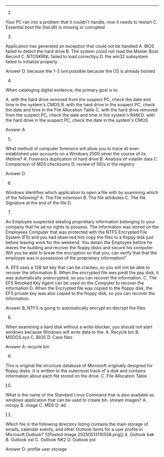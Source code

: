 
- --
2.
Your PC ran into a problem that it couldn't handle, now it needs to restart
C. Essential boot file (hal.dll) is missing or corrupted

3.
Application has generated an exception that could not be handled
A. BIOS failed to detect the hard drive
B. The system could not read the Master Boot Record
C. NTOSKRNL failed to load correctlyu
D. the win32 subsystem failed to initialize properly

Answer D. because the 1-3 isnt possible because the OS is already booted

4.
When cataloging digital evidence, the primary goal is to:

A. with the hard drive removed from the suspect PC, check the date and time in the system's CMOS
B. with the hard drive in the suspect PC, check the date and time in the File Allocation Table
C. with the hard drive removed from the suspect PC, check the date and time in the system's RAM
D. with the hard drive in the suspect PC, check the date in the system's CMOS

Answer A

5.
What method of computer forensics will allow you to trace all ever-established user accounts on a Windows 2000 sever the course of its lifetime?
A. Forensics duplication of hard drive
B. Analysis of volatile data
C. Comparison of MD5 checksums
D. review of SIDs in the registry

Answer D

6.
Windows identifies which application to open a file with by examining which of the following?
A. The File extension
B. The file attributes
C. The file Signature at the end of the file
D. 

7.
An Employee suspected stealing proprietary information belonging to your company that he ad no rights to possess. The information was stored on the Employees Computer that was protected with the NTFS Encrypted File System (FS) and you had observed him copy the files to a floppy disk just betore leaving work for the weekend. You detain the Emptoyee before he leaves the building and recover the floppy disks and secure his computer. Will you be able to break the encryption so that you, can verify that that the employee was in possession of the proprietary information?

A. EFS uses a 128-bit key that can be crackeu, so you will not be able to recover the information 
B. When the encrypted file wes piedt the ppy disk, it was automatically unencrypted, so you can recover the information.
C. The EFS Revoked Key Agent can be used on the Computer to recover the information 
D. When the Encrypted file was copied to the floppy disk, the EFS private key was also copied to the floppy disk, so you can recover the information.

Answer B, NTFS is going to automatically encrypt en decrypt the files

8.
When examining a hard disk without a write-blocker, you should not start windows because Windows will write data to the:
A. Recycle bin
B. MSDOS.sys
C. BIOS
D. Case files

Answer A: recycle bin

9.
This is original file structure database of Microsoft originally designed for floppy disks. It is written to the outermost track of a disk and contains information about each file stored on the drive.
C. File Allocation Table

10.
What is the name of the Standard Linux Command that is also available as windows application that can be used to create bit- stream images? 
A. mcopy 
B. image 
C. MD5 
D. dd

11.
Which file in the following directory listing contains the main storage of emails, calendar events, and other Outlook items for a user profile in Microsoft Outlook? 
![[Pasted image 20250513110558.png]]
A. Outlook bak 
B. Outlook ost 
C. Outlook NK2 
D. Outlook pst

Answer D: profile user storage
